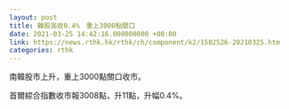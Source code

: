 ```yaml
---
layout: post
title: 韓股高收0.4%　重上3000點關口
date: 2021-03-25 14:42:16.000000000 +08:00
link: https://news.rthk.hk/rthk/ch/component/k2/1582526-20210325.htm
categories: rthk
---
```


南韓股市上升，重上3000點關口收市。

首爾綜合指數收市報3008點，升11點，升幅0.4%。

